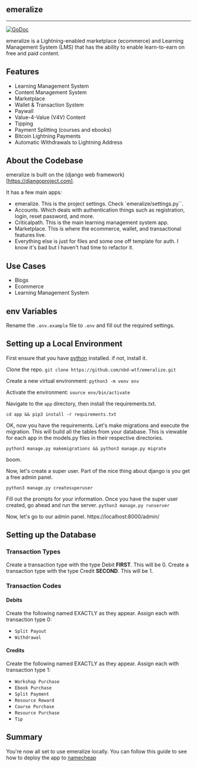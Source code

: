 ## emeralize

----

<a href="https://godoc.org/github.com/nbd-wtf/go-nostr"><img src="https://img.shields.io/badge/api-reference-blue.svg?style=flat-square" alt="GoDoc"></a>

emeralize is a Lightning-enabled marketplace (ecommerce) and Learning Management System (LMS) that has the ability to enable learn-to-earn on free and paid content.

## Features

- Learning Management System
- Content Management System
- Marketplace
- Wallet & Transaction System
- Paywall
- Value-4-Value (V4V) Content
- Tipping
- Payment Splitting (courses and ebooks)
- Bitcoin Lightning Payments
- Automatic Withdrawals to Lightning Address

## About the Codebase

emeralize is built on the (django web framework)[https://djangoproject.com]. 

It has a few main apps:
- emeralize. This is the project settings. Check `emeralize/settings.py``.
- Accounts. Which deals with authentication things such as registration, login, reset password, and more.
- Criticalpath. This is the main learning management system app.
- Marketplace. This is where the ecommerce, wallet, and transactional features live.
- Everything else is just for files and some one off template for auth. I know it's bad but I haven't had time to refactor it.

## Use Cases

- Blogs
- Ecommerce
- Learning Management System

## env Variables

Rename the `.env.example` file to `.env` and fill out the required settings.

## Setting up a Local Environment

First ensure that you have [python](https://python.org) installed. if not, install it.

Clone the repo.
`git clone https://github.com/nbd-wtf/emeralize.git`

Create a new virtual environment:
`python3 -m venv env`

Activate the environment:
`source env/bin/activate`

Navigate to the `app` directory, then install the requirements.txt.

`cd app && pip3 install -r requirements.txt`

OK, now you have the requirements. Let's make migrations and execute the migration. This will build all the tables from your database. This is viewable for each app in the models.py files in their respective directories.

`python3 manage.py makemigrations && python3 manage.py migrate`

boom.

Now, let's create a super user. Part of the nice thing about django is you get a free admin panel.

`python3 manage.py createsuperuser`

Fill out the prompts for your information. Once you have the super user created, go ahead and run the server.
`python3 manage.py runserver`

Now, let's go to our admin panel.
https://localhost:8000/admin/

## Setting up the Database

### Transaction Types
Create a transaction type with the type Debit **FIRST**. This will be 0.
Create a transaction type with the type Credit **SECOND**. This will be 1.

### Transaction Codes

#### Debits
Create the following named EXACTLY as they appear.
Assign each with transaction type 0:
- `Split Payout`
- `Withdrawal`
  
#### Credits
Create the following named EXACTLY as they appear.
Assign each with transaction type 1:

- `Workshop Purchase`
- `Ebook Purchase`
- `Split Payment`
- `Resource Reward`
- `Course Purchase`
- `Resource Purchase`
- `Tip`

## Summary
You're now all set to use emeralize locally. You can follow this guide to see how to deploy the app to [namecheap](https://www.youtube.com/watch?v=nvq7NNSfKdw)